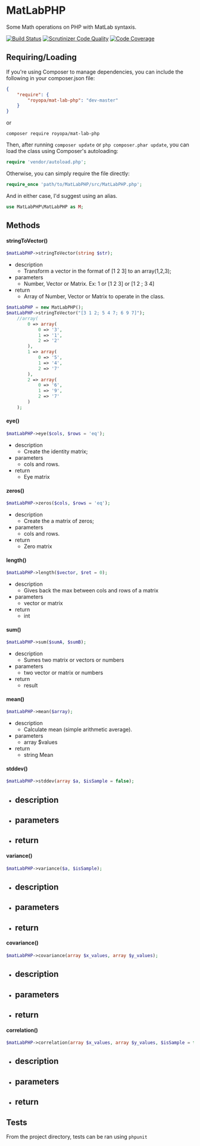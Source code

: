 MatLabPHP
=========

Some Math operations on PHP with MatLab syntaxis.

[![Build Status](https://travis-ci.org/royopa/mat-lab-php.svg?branch=master)](https://travis-ci.org/royopa/mat-lab-php)
[![Scrutinizer Code Quality](https://scrutinizer-ci.com/g/royopa/mat-lab-php/badges/quality-score.png?b=master)](https://scrutinizer-ci.com/g/royopa/mat-lab-php/?branch=master)
[![Code Coverage](https://scrutinizer-ci.com/g/royopa/mat-lab-php/badges/coverage.png?b=master)](https://scrutinizer-ci.com/g/royopa/mat-lab-php/?branch=master)

## Requiring/Loading

If you're using Composer to manage dependencies, you can include the following
in your composer.json file:

```json
{
    "require": {
        "royopa/mat-lab-php": "dev-master"
    }
}
```

or

    composer require royopa/mat-lab-php

Then, after running `composer update` or `php composer.phar update`, you can
load the class using Composer's autoloading:

```php
require 'vendor/autoload.php';
```

Otherwise, you can simply require the file directly:

```php
require_once 'path/to/MatLabPHP/src/MatLabPHP.php';
```

And in either case, I'd suggest using an alias.

```php
use MatLabPHP\MatLabPHP as M;
```

## Methods

#### stringToVector()
```php
$matLabPHP->stringToVector(string $str);
```
- description
    - Transform a vector in the format of [1 2 3] to an array(1,2,3);
- parameters
    - Number, Vector or Matrix. Ex: 1 or  [1 2 3] or [1 2 ; 3 4]
- return
    - Array of Number, Vector or Matrix to operate in the class.

```php
$matLabPHP = new MatLabPHP();
$matLabPHP->stringToVector("[3 1 2; 5 4 7; 6 9 7]");
    //array(
        0 => array(
            0 => '3',
            1 => '1',
            2 => '2'
        ),
        1 => array(
            0 => '5',
            1 => '4',
            2 => '7'
        ),
        2 => array(
            0 => '6',
            1 => '9',
            2 => '7'
        )
    );
```
#### eye()
```php
$matLabPHP->eye($cols, $rows = 'eq');
```
- description
    - Create the identity matrix;
- parameters
    - cols and rows.
- return
    - Eye matrix

#### zeros()
```php
$matLabPHP->zeros($cols, $rows = 'eq');
```
- description
    - Create the a matrix of zeros;
- parameters
    - cols and rows.
- return
    - Zero matrix

#### length()
```php
$matLabPHP->length($vector, $ret = 0);
```
- description
    - Gives back the max between cols and rows of a matrix
- parameters
    - vector or matrix
- return
    - int

#### sum()
```php
$matLabPHP->sum($sumA, $sumB);
```
- description
    - Sumes two matrix or vectors or numbers
- parameters
    - two vector or matrix or numbers
- return
    - result

#### mean()
```php
$matLabPHP->mean($array);
```
- description
    - Calculate mean (simple arithmetic average).
- parameters
    - array $values
- return
    - string Mean

#### stddev()
```php
$matLabPHP->stddev(array $a, $isSample = false);
```
- description
    - 
- parameters
    - 
- return
    - 

#### variance()
```php
$matLabPHP->variance($a, $isSample);
```
- description
    - 
- parameters
    - 
- return
    - 

#### covariance()
```php
$matLabPHP->covariance(array $x_values, array $y_values);
```
- description
    - 
- parameters
    - 
- return
    - 

#### correlation()
```php
$matLabPHP->correlation(array $x_values, array $y_values, $isSample = false);
```
- description
    - 
- parameters
    - 
- return
    - 

## Tests

From the project directory, tests can be ran using `phpunit`

